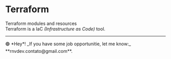 # Terraform

Terraform modules and resources<br>
Terraform is a IaC _*(Infrastructure as Code)*_ tool.



<hr>
🟢 *Hey*! _If you have some job opportunitie, let me know:_ **rnvdev.contato@gmail.com**.
